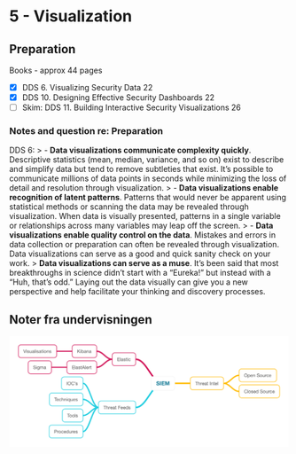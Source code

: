 # 5 - Visualization

## Preparation

Books - approx 44 pages

* [x] DDS 6. Visualizing Security Data 22
* [x] DDS 10. Designing Effective Security Dashboards 22   
* [ ] Skim: DDS 11. Building Interactive Security Visualizations 26   

### Notes and question re: Preparation

DDS 6:
    > - **Data visualizations communicate complexity quickly**. Descriptive statistics (mean, median, variance, and so on) exist to describe and simplify data but tend to remove subtleties that exist. It’s possible to communicate millions of data points in seconds while minimizing the loss of detail and resolution through visualization.
    > - **Data visualizations enable recognition of latent patterns**. Patterns that would never be apparent using statistical methods or scanning the data may be revealed through visualization. When data is visually presented, patterns in a single variable or relationships across many variables may leap off the screen.
    > - **Data visualizations enable quality control on the data**. Mistakes and errors in data collection or preparation can often be revealed through visualization. Data visualizations can serve as a good and quick sanity check on your work.
    > **Data visualizations can serve as a muse**. It’s been said that most breakthroughs in science didn’t start with a “Eureka!” but instead with a “Huh, that’s odd.” Laying out the data visually can give you a new perspective and help facilitate your thinking and discovery processes.

## Noter fra undervisningen

![MindMap](https://github.com/krejac/kea-siem-log/blob/master/media/SIEM.png)
